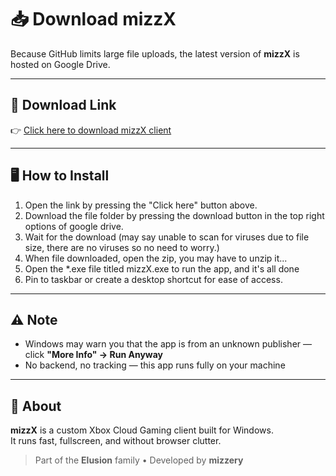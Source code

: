 # 📥 Download mizzX

Because GitHub limits large file uploads, the latest version of **mizzX** is hosted on Google Drive.

---

## 🔗 Download Link

👉 [Click here to download mizzX client](https://drive.google.com/file/d/1W_nPnO5ruc6IX4c95-ttQD8u1VEVYEpN/view?usp=sharing)

---

## 🖥️ How to Install

1. Open the link by pressing the "Click here" button above.
2. Download the file folder by pressing the download button in the top right options of google drive.
3. Wait for the download (may say unable to scan for viruses due to file size, there are no viruses so no need to worry.)
4. When file downloaded, open the zip, you may have to unzip it...
5. Open the *.exe file titled mizzX.exe to run the app, and it's all done
6. Pin to taskbar or create a desktop shortcut for ease of access.

---

## ⚠️ Note

- Windows may warn you that the app is from an unknown publisher — click **"More Info" → Run Anyway**
- No backend, no tracking — this app runs fully on your machine

---

## 🧊 About

**mizzX** is a custom Xbox Cloud Gaming client built for Windows.  
It runs fast, fullscreen, and without browser clutter.

> Part of the **Elusion** family • Developed by **mizzery**
